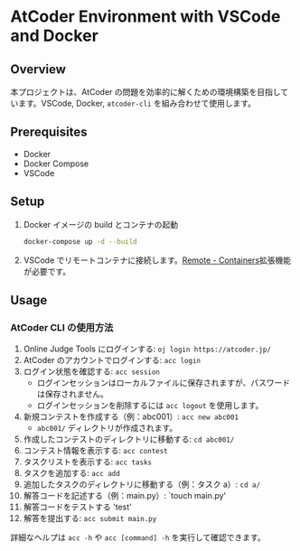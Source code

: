 # AtCoder Environment with VSCode and Docker

## Overview

本プロジェクトは、AtCoder の問題を効率的に解くための環境構築を目指しています。VSCode, Docker, `atcoder-cli` を組み合わせて使用します。

## Prerequisites

- Docker
- Docker Compose
- VSCode

## Setup

1. Docker イメージの build とコンテナの起動

   ```bash
   docker-compose up -d --build
   ```

2. VSCode でリモートコンテナに接続します。[Remote - Containers](https://marketplace.visualstudio.com/items?itemName=ms-vscode-remote.remote-containers)拡張機能が必要です。

## Usage

### AtCoder CLI の使用方法

1. Online Judge Tools にログインする: `oj login https://atcoder.jp/`
2. AtCoder のアカウントでログインする: `acc login`
3. ログイン状態を確認する: `acc session`
   - ログインセッションはローカルファイルに保存されますが、パスワードは保存されません。
   - ログインセッションを削除するには `acc logout` を使用します。
4. 新規コンテストを作成する（例：abc001）: `acc new abc001`
   - `abc001/` ディレクトリが作成されます。
5. 作成したコンテストのディレクトリに移動する: `cd abc001/`
6. コンテスト情報を表示する: `acc contest`
7. タスクリストを表示する: `acc tasks`
8. タスクを追加する: `acc add`
9. 追加したタスクのディレクトリに移動する（例：タスク a）: `cd a/`
10. 解答コードを記述する（例：main.py）: `touch main.py'
11. 解答コードをテストする 'test'
12. 解答を提出する: `acc submit main.py`

詳細なヘルプは `acc -h` や `acc [command] -h` を実行して確認できます。
